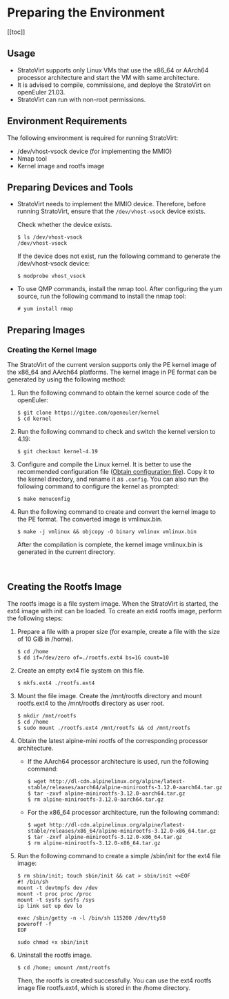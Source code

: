 # Preparing the Environment

[[toc]]

## Usage

- StratoVirt supports only Linux VMs that use the x86_64 or AArch64 processor architecture and start the VM with same architecture.
- It is advised to compile, commissione, and deploye the StratoVirt on openEuler 21.03.
- StratoVirt can run with non-root permissions.

## Environment Requirements

The following environment is required for running StratoVirt:

- /dev/vhost-vsock device (for implementing the MMIO)
- Nmap tool
- Kernel image and rootfs image



## Preparing Devices and Tools

- StratoVirt needs to implement the MMIO device. Therefore, before running StratoVirt, ensure that the `/dev/vhost-vsock` device exists.

  Check whether the device exists.

  ```
  $ ls /dev/vhost-vsock
  /dev/vhost-vsock
  ```

  If the device does not exist, run the following command to generate the /dev/vhost-vsock device:

  ```
  $ modprobe vhost_vsock
  ```


- To use QMP commands, install the nmap tool. After configuring the yum source, run the following command to install the nmap tool:

  ```
  # yum install nmap
  ```

## Preparing Images

### Creating the Kernel Image

The StratoVirt of the current version supports only the PE kernel image of the x86_64 and AArch64 platforms. The kernel image in PE format can be generated by using the following method:

1. Run the following command to obtain the kernel source code of the openEuler:

   ```
   $ git clone https://gitee.com/openeuler/kernel
   $ cd kernel
   ```

2. Run the following command to check and switch the kernel version to 4.19:

   ```
   $ git checkout kernel-4.19
   ```

3. Configure and compile the Linux kernel. It is better to use the recommended configuration file ([Obtain configuration file](https://gitee.com/openeuler/stratovirt/tree/master/docs/kernel_config)). Copy it to the kernel directory, and rename it as `.config`. You can also run the following command to configure the kernel as prompted:

   ```
   $ make menuconfig
   ```

4. Run the following command to create and convert the kernel image to the PE format. The converted image is vmlinux.bin.

   ```
   $ make -j vmlinux && objcopy -O binary vmlinux vmlinux.bin
   ```
   
   After the compilation is complete, the kernel image vmlinux.bin is generated in the current directory.
   
   ​

## Creating the Rootfs Image

The rootfs image is a file system image. When the StratoVirt is started, the ext4 image with init can be loaded. To create an ext4 rootfs image, perform the following steps:

1. Prepare a file with a proper size (for example, create a file with the size of 10 GiB in /home).

   ```
   $ cd /home
   $ dd if=/dev/zero of=./rootfs.ext4 bs=1G count=10
   ```

2. Create an empty ext4 file system on this file.

   ```
   $ mkfs.ext4 ./rootfs.ext4
   ```

3. Mount the file image. Create the /mnt/rootfs directory and mount rootfs.ext4 to the /mnt/rootfs directory as user root.

   ```
   $ mkdir /mnt/rootfs
   $ cd /home
   $ sudo mount ./rootfs.ext4 /mnt/rootfs && cd /mnt/rootfs
   ```
   
4. Obtain the latest alpine-mini rootfs of the corresponding processor architecture.

   - If the AArch64 processor architecture is used, run the following command:

     ```
     $ wget http://dl-cdn.alpinelinux.org/alpine/latest-stable/releases/aarch64/alpine-minirootfs-3.12.0-aarch64.tar.gz
     $ tar -zxvf alpine-minirootfs-3.12.0-aarch64.tar.gz
     $ rm alpine-minirootfs-3.12.0-aarch64.tar.gz
     ```


   - For the x86_64 processor architecture, run the following command:

     ```
     $ wget http://dl-cdn.alpinelinux.org/alpine/latest-stable/releases/x86_64/alpine-minirootfs-3.12.0-x86_64.tar.gz
     $ tar -zxvf alpine-minirootfs-3.12.0-x86_64.tar.gz
     $ rm alpine-minirootfs-3.12.0-x86_64.tar.gz
     ```


5. Run the following command to create a simple /sbin/init for the ext4 file image:

   ```
   $ rm sbin/init; touch sbin/init && cat > sbin/init <<EOF
   #! /bin/sh
   mount -t devtmpfs dev /dev
   mount -t proc proc /proc
   mount -t sysfs sysfs /sys
   ip link set up dev lo
   
   exec /sbin/getty -n -l /bin/sh 115200 /dev/ttyS0
   poweroff -f
   EOF
   
   sudo chmod +x sbin/init
   ```

6. Uninstall the rootfs image.

   ```
   $ cd /home; umount /mnt/rootfs
   ```

   Then, the rootfs is created successfully. You can use the ext4 rootfs image file rootfs.ext4, which is stored in the /home directory.
